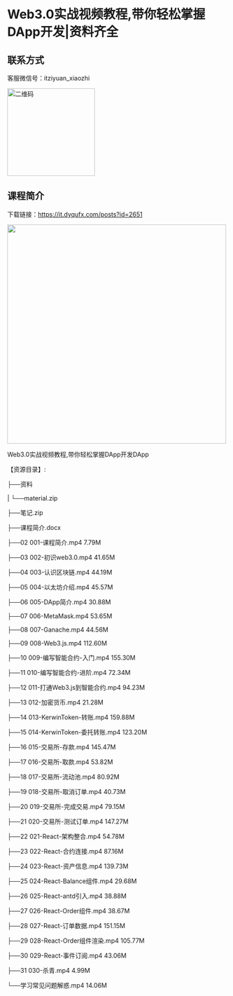 # Web3.0实战视频教程,带你轻松掌握DApp开发|资料齐全

## 联系方式

客服微信号：itziyuan_xiaozhi

<img src="https://ziyuanyun.oss-cn-guangzhou.aliyuncs.com/common/20240614073449/666b82192834a.jpg" width="200" height="200" alt="二维码">

## 课程简介

下载链接：https://it.dyqufx.com/posts?id=2651

<img src="https://ziyuanyun.oss-cn-guangzhou.aliyuncs.com/yun/20240515184202/6644917a2bb85.jpg" width="500" alt="">

  Web3.0实战视频教程,带你轻松掌握DApp开发DApp



 【资源目录】:

 ├──资料

 | └──material.zip

 ├──笔记.zip

 ├──课程简介.docx

 ├──02 001-课程简介.mp4 7.79M

 ├──03 002-初识web3.0.mp4 41.65M

 ├──04 003-认识区块链.mp4 44.19M

 ├──05 004-以太坊介绍.mp4 45.57M

 ├──06 005-DApp简介.mp4 30.88M

 ├──07 006-MetaMask.mp4 53.65M

 ├──08 007-Ganache.mp4 44.56M

 ├──09 008-Web3.js.mp4 112.60M

 ├──10 009-编写智能合约-入门.mp4 155.30M

 ├──11 010-编写智能合约-进阶.mp4 72.34M

 ├──12 011-打通Web3.js到智能合约.mp4 94.23M

 ├──13 012-加密货币.mp4 21.28M

 ├──14 013-KerwinToken-转账.mp4 159.88M

 ├──15 014-KerwinToken-委托转账.mp4 123.20M

 ├──16 015-交易所-存款.mp4 145.47M

 ├──17 016-交易所-取款.mp4 53.82M

 ├──18 017-交易所-流动池.mp4 80.92M

 ├──19 018-交易所-取消订单.mp4 40.73M

 ├──20 019-交易所-完成交易.mp4 79.15M

 ├──21 020-交易所-测试订单.mp4 147.27M

 ├──22 021-React-架构整合.mp4 54.78M

 ├──23 022-React-合约连接.mp4 87.16M

 ├──24 023-React-资产信息.mp4 139.73M

 ├──25 024-React-Balance组件.mp4 29.68M

 ├──26 025-React-antd引入.mp4 38.88M

 ├──27 026-React-Order组件.mp4 38.67M

 ├──28 027-React-订单数据.mp4 151.15M

 ├──29 028-React-Order组件渲染.mp4 105.77M

 ├──30 029-React-事件订阅.mp4 43.06M

 ├──31 030-杀青.mp4 4.99M

 └──学习常见问题解惑.mp4 14.06M

  